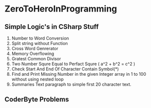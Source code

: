 # ZeroToHeroInProgramming
## Simple Logic's in CSharp Stuff 

1. Number to Word Conversion
2. Split string without Function
3. Cross Word Genrerator 
4. Memory Overflowing
5. Gratest Common Divisor
6. Two Number Squre Equal to Perfact Squre ( a^2 + b^2 = c^2 )
7. Check Start And End Of Character Contain Symbol(*)
8. Find and Print Missing Number in the given Integer array in 1 to 100 without using nested loop
9. Summaries Text paragraph to simple first 20 character text.
 
 
## CoderByte Problems

